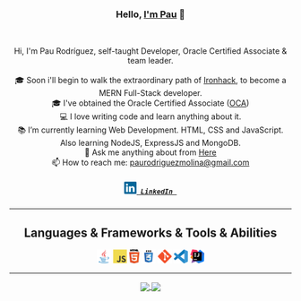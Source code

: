 <h3 align="center">Hello, <a href="https://github.com/Silinde87" title="Profile" target="_blank">I'm Pau</a> 👋</h3>
<br>
<p align="center">
  Hi, I'm Pau Rodríguez, self-taught Developer, Oracle Certified Associate & team leader.
  <br>
  <br>
  🎓 Soon i'll begin to walk the extraordinary path of <a href="https://www.ironhack.com/en/web-development">Ironhack</a>, to become a MERN Full-Stack developer.
  <br>
  🎓 I've obtained the Oracle Certified Associate (<a href="https://education.oracle.com/x/trackp_333">OCA</a>)
  <br>
  💻 I love writing code and learn anything about it.
  <br>
  📚 I’m currently learning Web Development. HTML, CSS and JavaScript. Also learning NodeJS, ExpressJS and MongoDB. 
  <br>
  💬 Ask me anything about from <a href="https://github.com/Silinde87/silinde87/issues" title="Issues">Here</a>
  <br>
  📫 How to reach me: <a href="mailto: paurodriguezmolina@gmail.com">paurodriguezmolina@gmail.com</a>
  <h5 align="center">
    <code><a href="https://www.linkedin.com/in/paurodriguezmolina/" title="LinkedIn Profile"><img width="22" src="https://github.com/Silinde87/Silinde87/blob/main/images/linkedin.svg"> LinkedIn </a></code>
  </h5>
</p>

<hr>

<h2 align="center">Languages & Frameworks & Tools & Abilities</h2>

<p align="center">
  <code><img title="Java" height="25" src="https://github.com/Silinde87/Silinde87/blob/main/images/java.png"></code>
  <code><img title="Javascript" height="25" src="https://github.com/Silinde87/Silinde87/blob/main/images/javascript-original.svg"></code>
  <code><img title="HTML5" height="25" src="https://github.com/Silinde87/Silinde87/blob/main/images/html5.svg"></code>
  <code><img title="CSS" height="25" src="https://github.com/Silinde87/Silinde87/blob/main/images/css.svg"></code>
  <code><img title="Git" height="25" src="https://github.com/Silinde87/Silinde87/blob/main/images/git-original.svg"></code>
  <code><img title="Visual Studio Code" height="25" src="https://github.com/Silinde87/Silinde87/blob/main/images/vscode.svg"></code>
  <code><img title="IntelliJ Idea" height="25" src="https://github.com/Silinde87/Silinde87/blob/main/images/idea.png"></code>
</p>

<hr>

<p align=center>
  <a href="https://github.com/anuraghazra/github-readme-stats" title="Go to Source">
    <img height=175 align="center" src="https://github-readme-stats.vercel.app/api?username=silinde87&show_icons=true&theme=react">
  </a>
  <a href="https://github.com/anuraghazra/github-readme-stats">
  <img height=175 align="center" src="https://github-readme-stats.vercel.app/api/top-langs/?username=Silinde87&title_color=57BCDA&text_color=57BCDA&icon_color=57BCDA&bg_color=0c1014&langs_count=8&layout=compact" />
  </a>
</p>


